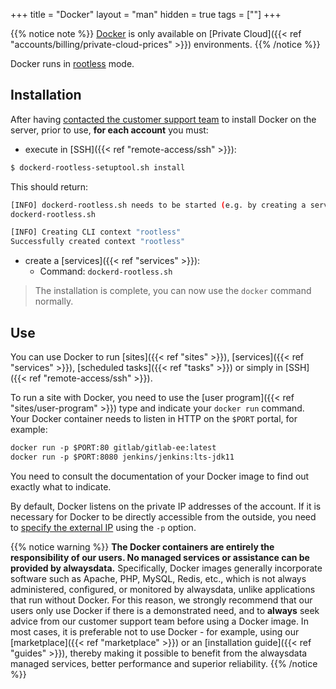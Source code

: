 +++
title = "Docker"
layout = "man"
hidden = true
tags = [""]
+++

{{% notice note %}}
[Docker](https://www.docker.com/) is only available on [Private Cloud]({{< ref "accounts/billing/private-cloud-prices" >}}) environments.
{{% /notice %}}

Docker runs in [rootless](https://docs.docker.com/engine/security/rootless/) mode.

## Installation

After having [contacted the customer support team](https://admin.alwaysdata.com/support/add) to install Docker on the server, prior to use, **for each account** you must:

- execute in [SSH]({{< ref "remote-access/ssh" >}}):

```sh
$ dockerd-rootless-setuptool.sh install
```

This should return:

```sh
[INFO] dockerd-rootless.sh needs to be started (e.g. by creating a service):
dockerd-rootless.sh 

[INFO] Creating CLI context "rootless"
Successfully created context "rootless"
```

- create a [services]({{< ref "services" >}}):
    - Command: `dockerd-rootless.sh`
    
> The installation is complete, you can now use the `docker` command normally.

## Use

You can use Docker to run [sites]({{< ref "sites" >}}), [services]({{< ref "services" >}}), [scheduled tasks]({{< ref "tasks" >}}) or simply in [SSH]({{< ref "remote-access/ssh" >}}).

To run a site with Docker, you need to use the [user program]({{< ref "sites/user-program" >}}) type and indicate your `docker run` command. Your Docker container needs to listen in HTTP on the `$PORT` portal, for example:

```txt
docker run -p $PORT:80 gitlab/gitlab-ee:latest
docker run -p $PORT:8080 jenkins/jenkins:lts-jdk11
```

You need to consult the documentation of your Docker image to find out exactly what to indicate.

By default, Docker listens on the private IP addresses of the account. If it is necessary for Docker to be directly accessible from the outside, you need to [specify the external IP](https://docs.docker.com/engine/containers/run/#exposed-ports) using the `-p` option.

{{% notice warning %}}
**The Docker containers are entirely the responsibility of our users. No managed services or assistance can be provided by alwaysdata.** Specifically, Docker images generally incorporate software such as Apache, PHP, MySQL, Redis, etc., which is not always administered, configured, or monitored by alwaysdata, unlike applications that run without Docker. For this reason, we strongly recommend that our users only use Docker if there is a demonstrated need, and to **always** seek advice from our customer support team before using a Docker image. In most cases, it is preferable not to use Docker - for example, using our [marketplace]({{< ref "marketplace" >}}) or an [installation guide]({{< ref "guides" >}}), thereby making it possible to benefit from the alwaysdata managed services, better performance and superior reliability.
{{% /notice %}}
